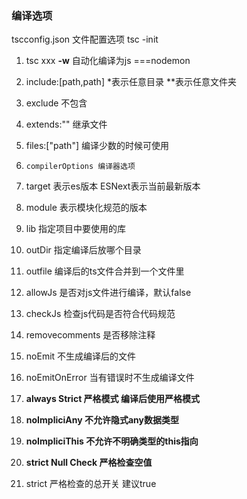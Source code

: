 ### 编译选项

tscconfig.json 文件配置选项 tsc -init

1. tsc xxx **-w** 自动化编译为js ===nodemon

2. include:[path,path]   *表示任意目录 **表示任意文件夹

3. exclude 不包含

4. extends:"" 继承文件

5. files:["path"]  编译少数的时候可使用

6. ```
   compilerOptions 编译器选项
   ```

1. target 表示es版本  ESNext表示当前最新版本
2. module 表示模块化规范的版本
3. lib 指定项目中要使用的库
4. outDir 指定编译后放哪个目录
5. outfile  编译后的ts文件合并到一个文件里
6. allowJs  是否对js文件进行编译，默认false
7. checkJs  检查js代码是否符合代码规范
8. removecomments 是否移除注释
9. noEmit  不生成编译后的文件
10. noEmitOnError 当有错误时不生成编译文件
11. **always Strict 严格模式 编译后使用严格模式**
12. **noImpliciAny  不允许隐式any数据类型**
13. **noImpliciThis 不允许不明确类型的this指向**
14. **strict Null Check  严格检查空值**  
15. strict 严格检查的总开关 建议true